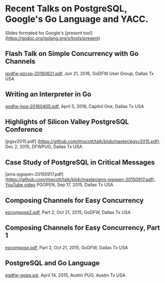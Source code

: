 # Recent Talks on PostgreSQL, Google's Go Language and YACC.
 Slides formated for Google's
 [present tool] (https://godoc.org/golang.org/x/tools/present)
 
## Flash Talk on Simple Concurrency with Go Channels
 [godfw-ezcsp-20160621.pdf](https://github.com/jmscott/talk/blob/master/godfw-ezcsp-20160621.pdf), Jun 21, 2016, GoDFW User Group, Dallas Tx USA

## Writing an Interpreter in Go
 [godfw-hoq-20160405.pdf](https://github.com/jmscott/talk/blob/master/godfw-hoq-20160405.pdf), April 5, 2016, Capitol One, Dallas Tx USA

## Highlights of Silicon Valley PostgreSQL Conference
 [pgsv2015.pdf] (https://github.com/jmscott/talk/blob/master/pgsv2015.pdf), Dec 2, 2015, DFWPUG, Dallas Tx USA

## Case Study of PostgreSQL in Critical Messages
 [ams-pgopen-20150917.pdf] (https://github.com/jmscott/talk/blob/master/ams-pgopen-20150917.pdf), [YouTube video](https://www.youtube.com/watch?v=tNl9pY4PSyg) PGOPEN, Sep 17, 2015, Dallas Tx USA

## Composing Channels for Easy Concurrency
 [ezcompose2.pdf](https://github.com/jmscott/talk/blob/master/ezcompose2.pdf), Part 2, Oct 21, 2015, GoDFW, Dallas Tx USA

## Composing Channels for Easy Concurrency, Part 1
 [ezcompose.pdf](https://github.com/jmscott/talk/blob/master/ezcompose.pdf), Part 2, Oct 21, 2015, GoDFW, Dallas Tx USA
 
## PostgreSQL and Go Language
 [pgdfw-gopq.sql](https://github.com/jmscott/talk/blob/master/pgdfw-gopq.pdf), April 14, 2015, Austin PUG, Austin Tx USA
